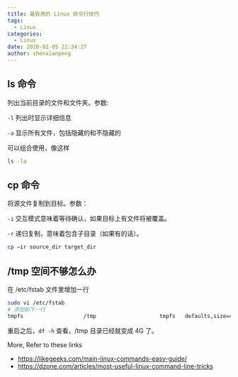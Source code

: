 ```yaml
---
title: 最有用的 Linux 命令行技巧
tags:
  - Linux
categories:
  - Linux
date: 2020-02-05 22:34:27
author: shenxianpeng
---
```


## ls 命令

列出当前目录的文件和文件夹。参数:

`-l` 列出时显示详细信息

`-a` 显示所有文件，包括隐藏的和不隐藏的

可以组合使用，像这样

```bash
ls -la
```

## cp 命令

将源文件复制到目标。参数：

`-i` 交互模式意味着等待确认，如果目标上有文件将被覆盖。

`-r` 递归复制，意味着包含子目录（如果有的话）。

```bash
cp –ir source_dir target_dir
```

## /tmp 空间不够怎么办

在 /etc/fstab 文件里增加一行

```bash
sudo vi /etc/fstab
# 添加如下一行
tmpfs                   /tmp                    tmpfs   defaults,size=4G          0 0
```

重启之后，`df -h` 查看，/tmp 目录已经就变成 4G 了。

More, Refer to these links

* https://likegeeks.com/main-linux-commands-easy-guide/
* https://dzone.com/articles/most-useful-linux-command-line-tricks
